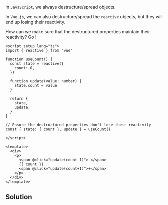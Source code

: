 In `JavaScript`, we always destructure/spread objects.

In `Vue.js`, we can also destructure/spread the `reactive` objects, but they will end up losing their reactivity.

How can we make sure that the destructured properties maintain their reactivity? Go ! 


```vue
<script setup lang="ts">
import { reactive } from "vue"

function useCount() {
  const state = reactive({
    count: 0,
  })

  function update(value: number) {
    state.count = value
  }

  return {
    state,
    update,
  }
}

// Ensure the destructured properties don't lose their reactivity
const { state: { count }, update } = useCount()

</script>

<template>
  <div>
    <p>
      <span @click="update(count-1)">-</span>
      {{ count }}
      <span @click="update(count+1)">+</span>
    </p>
  </div>
</template>

```


## Solution

